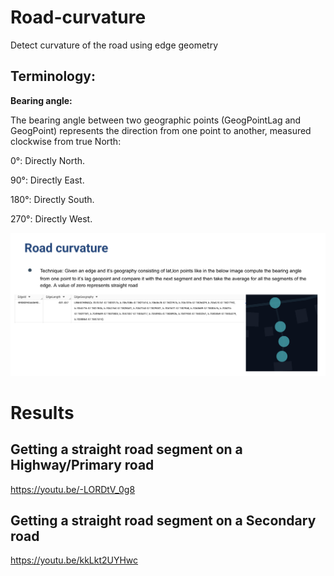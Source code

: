 # Road-curvature
Detect curvature of the road using edge geometry

## Terminology:

**Bearing angle:**

The bearing angle between two geographic points (GeogPointLag and GeogPoint) represents the direction from one point to another, measured clockwise from true North:

0°: Directly North.

90°: Directly East.

180°: Directly South.

270°: Directly West.


![docx_image_2.png](images/RC.png)

# Results

## Getting a straight road segment on a Highway/Primary road

https://youtu.be/-LORDtV_0g8

## Getting a straight road segment on a Secondary road

https://youtu.be/kkLkt2UYHwc
